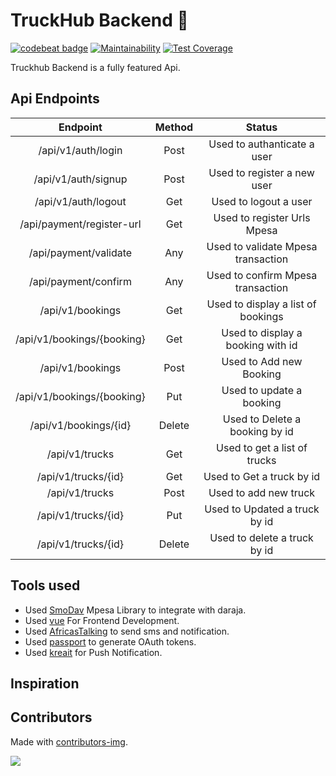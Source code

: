 # TruckHub Backend :truck:

[![codebeat badge](https://codebeat.co/badges/7db3ee88-7c8a-43ed-bc45-1cd85da940a9)](https://codebeat.co/projects/github-com-jamesnyakush-truckhub-server-master)  [![Maintainability](https://api.codeclimate.com/v1/badges/4e1e8537f40353706e46/maintainability)](https://codeclimate.com/github/jamesnyakush/truckhub-server/maintainability)  [![Test Coverage](https://api.codeclimate.com/v1/badges/4e1e8537f40353706e46/test_coverage)](https://codeclimate.com/github/jamesnyakush/truckhub-server/test_coverage)


Truckhub Backend is a fully featured Api.

## Api Endpoints
| Endpoint | Method | Status |
| :------: |:------:|:------:|
| /api/v1/auth/login | Post | Used to authanticate a user |
| /api/v1/auth/signup | Post | Used to register a new user |
| /api/v1/auth/logout | Get | Used to logout a user|
| /api/payment/register-url | Get | Used to register Urls Mpesa |
| /api/payment/validate | Any | Used to validate Mpesa transaction|
| /api/payment/confirm | Any | Used to confirm Mpesa transaction |
| /api/v1/bookings | Get | Used to display a list of bookings |
| /api/v1/bookings/{booking} | Get | Used to display a booking with id |
| /api/v1/bookings | Post | Used to Add new Booking |
| /api/v1/bookings/{booking} | Put | Used to update a booking |
| /api/v1/bookings/{id} | Delete | Used to Delete  a booking by id|
| /api/v1/trucks | Get | Used to get a list of trucks |
| /api/v1/trucks/{id} | Get | Used to Get a truck by id |
| /api/v1/trucks | Post | Used to add new truck |
| /api/v1/trucks/{id} | Put | Used to Updated a truck by id |
| /api/v1/trucks/{id} | Delete | Used to delete a truck by id |



## Tools used

* Used [SmoDav](https://github.com/SmoDav/mpesa) Mpesa Library to integrate with daraja.
* Used [vue](https://vuejs.org/) For Frontend Development.
* Used [AfricasTalking](https://github.com/AfricasTalkingLtd/africastalking-php) to send sms and notification.
* Used [passport](https://laravel.com/docs/5.8/passport) to generate OAuth tokens.
* Used [kreait](https://github.com/kreait/firebase-php) for Push Notification.


## Inspiration


## Contributors

Made with [contributors-img](https://contributors-img.web.app).

<a href="https://github.com/jamesnyakush/truckhub-server/graphs/contributors">
  <img src="https://contributors-img.web.app/image?repo=jamesnyakush/truckhub-server" />
</a>




